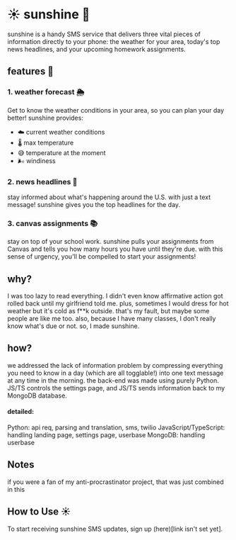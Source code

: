 # ☀️ sunshine 📲

sunshine is a handy SMS service that delivers three vital pieces of information directly to your phone: the weather for your area, today's top news headlines, and your upcoming homework assignments. 

## features 🌟

### 1. weather forecast 🌦

Get to know the weather conditions in your area, so you can plan your day better! 
sunshine provides:
- ☁️ current weather conditions
- 🌡️ max temperature
- 😅 temperature at the moment
-  🌬️ windiness

### 2. news headlines 📰

stay informed about what's happening around the U.S. with just a text message! sunshine gives you the top headlines for the day.

### 3. canvas assignments 📚

stay on top of your school work. sunshine pulls your assignments from Canvas and tells you how many hours you have until they're due. with this sense of urgency, you'll be compelled to start your assignments!

## why?

I was too lazy to read everything. I didn't even know affirmative action got rolled back until my girlfriend told me. plus, sometimes I would dress for hot weather but it's cold as f**k outside. that's my fault, but maybe some people are like me too. also, because I have many classes, I don't really know what's due or not. so, I made sunshine.

## how?

we addressed the lack of information problem by compressing everything you need to know in a day (which are all togglable!) into one text message at any time in the morning.
the back-end was made using purely Python. JS/TS controls the settings page, and JS/TS sends information back to my MongoDB database. 

#### detailed:
Python: api req, parsing and translation, sms, twilio
JavaScript/TypeScript: handling landing page, settings page, userbase
MongoDB: handling userbase

## Notes
if you were a fan of my anti-procrastinator project, that was just combined in this

## How to Use ☀️

To start receiving sunshine SMS updates, sign up (here)[link isn't set yet]. 
